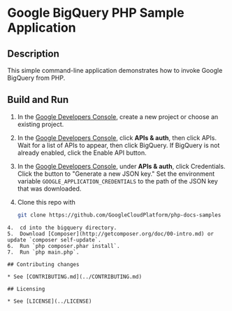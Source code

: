 # Google BigQuery PHP Sample Application

## Description

This simple command-line application demonstrates how to invoke Google BigQuery from PHP.

## Build and Run
1.  In the [Google Developers Console](https://console.developers.google.com/),
    create a new project or choose an existing project.
2.  In the [Google Developers Console](https://console.developers.google.com/),
    click **APIs & auth**, then click APIs.  Wait for a list of APIs to
    appear, then click BigQuery.  If BigQuery is not already enabled,
    click the Enable API button.
3.  In the [Google Developers Console](https://console.developers.google.com/),
    under **APIs & auth**, click Credentials.  Click the button to "Generate
    a new JSON key."  Set the environment variable
    `GOOGLE_APPLICATION_CREDENTIALS` to the path of the JSON key that was
    downloaded.
3.  Clone this repo with

    ```sh
    git clone https://github.com/GoogleCloudPlatform/php-docs-samples
```
4.  cd into the bigquery directory.
5.  Download [Composer](http://getcomposer.org/doc/00-intro.md) or update `composer self-update`.
6.  Run `php composer.phar install`.
7.  Run `php main.php`.

## Contributing changes

* See [CONTRIBUTING.md](../CONTRIBUTING.md)

## Licensing

* See [LICENSE](../LICENSE)


